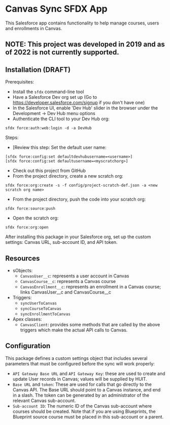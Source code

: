 # Canvas Sync SFDX App

This Salesforce app contains functionality to help manage courses, users and enrollments in Canvas.

## NOTE: This project was developed in 2019 and as of 2022 is not currently supported.

## Installation (DRAFT)

Prerequisites:
* Install the `sfdx` command-line tool
* Have a Salesforce Dev org set up (Go to https://developer.salesforce.com/signup if you don't have one)
* In the Salesforce UI, enable 'Dev Hub' slider in the browser under the Development -> Dev Hub menu options
* Authenticate the CLI tool to your Dev Hub org:
```
sfdx force:auth:web:login -d -a DevHub
```

Steps:
* [Review this step: Set the default user name:
```
[sfdx force:config:set defaultdevhubusername=<username>]
[sfdx force:config:set defaultusername=<myscratchorg>]
```

* Check out this project from GitHub
* From the project directory, create a new scratch org:
```
sfdx force:org:create -s -f config/project-scratch-def.json -a <new scratch org name>
```
* From the project directory, push the code into your scratch org:
```
sfdx force:source:push
```
* Open the scratch org:
```
sfdx force:org:open
```

After installing this package in your Salesforce org, set up the custom settings: Canvas URL, sub-account ID, and API token.

## Resources

* sObjects:
    * `CanvasUser__c`: represents a user account in Canvas
    * `CanvasCourse__c`: represents a Canvas course
    * `CanvasEnrollment__c`: represents an enrollment in a Canvas course; links CanvasUser__c and CanvasCourse__c
* Triggers:
    * `syncUserToCanvas`
    * `syncCourseToCanvas`
    * `syncEnrollmentToCanvas`
* Apex classes:
    * `CanvasClient`: provides some methods that are called by the above triggers which make the actual API calls to Canvas.

## Configuration

This package defines a custom settings object that includes several parameters that must be configured before the sync will work properly:

* `API Gateway Base URL` and `API Gateway Key`: these are used to create and update User records in Canvas; values will be supplied by HUIT.
* `Base URL` and `token`:  These are used for calls that go directly to the Canvas API. The Base URL should point to a Canvas instance, and end in a slash. The token can be generated by an administrator of the relevant Canvas sub-account.
* `Sub-account ID`: The numeric ID of the Canvas sub-account where courses should be created. Note that if you are using Blueprints, the Blueprint source course must be placed in this sub-account or a parent.
